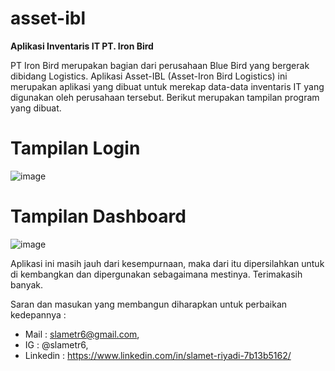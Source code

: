 # asset-ibl
**Aplikasi Inventaris IT PT. Iron Bird**

PT Iron Bird merupakan bagian dari perusahaan Blue Bird yang bergerak dibidang Logistics.
Aplikasi Asset-IBL (Asset-Iron Bird Logistics) ini merupakan aplikasi yang dibuat untuk merekap data-data inventaris IT yang digunakan oleh perusahaan tersebut.
Berikut merupakan tampilan program yang dibuat.

# Tampilan Login
![image](https://user-images.githubusercontent.com/53107522/128481159-38b84960-6884-48eb-b876-e71824cb21de.png)

# Tampilan Dashboard
![image](https://user-images.githubusercontent.com/53107522/128450183-711bc02f-0c6d-4a81-8ff9-da02d75cd593.png)

Aplikasi ini masih jauh dari kesempurnaan, maka dari itu dipersilahkan untuk di kembangkan dan dipergunakan sebagaimana mestinya. Terimakasih banyak.

Saran dan masukan yang membangun diharapkan untuk perbaikan kedepannya :
* Mail : slametr6@gmail.com, 
* IG : @slametr6, 
* Linkedin : https://www.linkedin.com/in/slamet-riyadi-7b13b5162/
